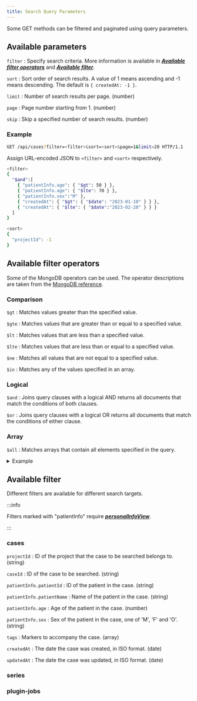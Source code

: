 ```yaml
---
title: Search Query Parameters
---
```


Some GET methods can be filtered and paginated using query parameters.

## Available parameters

`filter`
: Specify search criteria. More information is available in **_[Available filter operators](search-query-parameters#available-filter-operators)_** and **_[Available filter](search-query-parameters#available-filter)_**.

`sort`
: Sort order of search results. A value of 1 means ascending and -1 means descending. The default is `{ createdAt: -1 }`.

`limit`
: Number of search results per page. (number)

`page`
: Page number starting from 1. (number)

`skip`
: Skip a specified number of search results. (number)

### Example

```bash title="Example Request"
GET /api/cases?filter=<filter>&sort=<sort>&page=1&limit=20 HTTP/1.1
```

Assign URL-encoded JSON to `<filter>` and `<sort>` respectively.

```bash title="Example JSON before encoding"
<filter>
{
  "$and":[
    { "patientInfo.age": { "$gt": 50 } },
    { "patientInfo.age": { "$lte": 70 } },
    { "patientInfo.sex":"M" },
    { "createdAt": { "$gt": { "$date": "2023-01-10" } } },
    { "createdAt": { "$lte": { "$date":"2023-02-20" } } }
  ]
}

<sort>
{
  "projectId": -1
}
```

## Available filter operators

Some of the MongoDB operators can be used. The operator descriptions are taken from the [MongoDB reference](https://www.mongodb.com/docs/manual/reference/operator/query/).

### Comparison

`$gt`
: Matches values greater than the specified value.

`$gte`
: Matches values that are greater than or equal to a specified value.

`$lt`
: Matches values that are less than a specified value.

`$lte`
: Matches values that are less than or equal to a specified value.

`$ne`
: Matches all values that are not equal to a specified value.

`$in`
: Matches any of the values specified in an array.

### Logical

`$and`
: Joins query clauses with a logical AND returns all documents that match the conditions of both clauses.

`$or`
: Joins query clauses with a logical OR returns all documents that match the conditions of either clause.

### Array

`$all`
: Matches arrays that contain all elements specified in the query.

<details><summary>Example</summary>

This filter is used to search for cases of men aged 50 and over, created between 10 January 2023 and 20 february 2023.

```bash
{
  "$and": [
    { "patientInfo.age": { "$gte": 50 } },
    { "patientInfo.sex": "M" },
    {
      "$and": [
        { "createdAt": { "$gte": { "$date": "2023-01-10T00:00:00.000Z" } } },
        { "createdAt": { "$lt": { "$date": "2023-02-21T00:00:00.000Z" } } }
      ]
    }
  ]
}
```

URL-encode the above filter and assign it to `<filter>`.

```bash
GET /api/cases?filter=<filter> HTTP/1.1
```

</details>

## Available filter

Different filters are available for different search targets.

:::info

Filters marked with "patientInfo" require **_[personalInfoView](../admin/privileges#global-privileges)_**.

:::

### cases

`projectId`
: ID of the project that the case to be searched belongs to. (string)

`caseId`
: ID of the case to be searched. (string)

`patientInfo.patientId`
: ID of the patient in the case. (string)

`patientInfo.patientName`
: Name of the patient in the case. (string)

`patientInfo.age`
: Age of the patient in the case. (number)

`patientInfo.sex`
: Sex of the patient in the case, one of 'M', 'F' and 'O'. (string)

`tags`
: Markers to accompany the case. (array)

`createdAt`
: The date the case was created, in ISO format. (date)

`updatedAt`
: The date the case was updated, in ISO format. (date)

### series

### plugin-jobs
